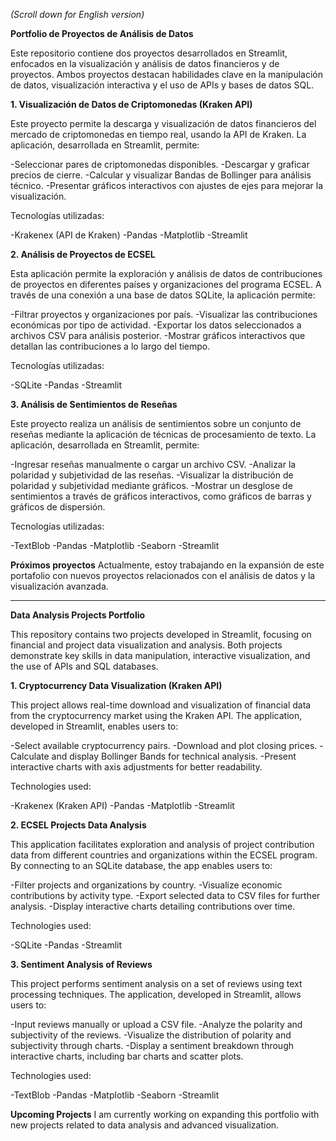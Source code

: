 *(Scroll down for English version)*

**Portfolio de Proyectos de Análisis de Datos**

Este repositorio contiene dos proyectos desarrollados en Streamlit, enfocados en la visualización y análisis de datos financieros y de proyectos. Ambos proyectos destacan habilidades clave en la manipulación de datos, visualización interactiva y el uso de APIs y bases de datos SQL.

**1. Visualización de Datos de Criptomonedas (Kraken API)**

Este proyecto permite la descarga y visualización de datos financieros del mercado de criptomonedas en tiempo real, usando la API de Kraken. 
La aplicación, desarrollada en Streamlit, permite:

-Seleccionar pares de criptomonedas disponibles.
-Descargar y graficar precios de cierre.
-Calcular y visualizar Bandas de Bollinger para análisis técnico.
-Presentar gráficos interactivos con ajustes de ejes para mejorar la visualización.

Tecnologías utilizadas:

-Krakenex (API de Kraken)
-Pandas
-Matplotlib
-Streamlit

**2. Análisis de Proyectos de ECSEL**

Esta aplicación permite la exploración y análisis de datos de contribuciones de proyectos en diferentes países y organizaciones del programa ECSEL. A través de una conexión a una base de datos SQLite, la aplicación permite:

-Filtrar proyectos y organizaciones por país.
-Visualizar las contribuciones económicas por tipo de actividad.
-Exportar los datos seleccionados a archivos CSV para análisis posterior.
-Mostrar gráficos interactivos que detallan las contribuciones a lo largo del tiempo.

Tecnologías utilizadas:

-SQLite
-Pandas
-Streamlit

**3. Análisis de Sentimientos de Reseñas**

Este proyecto realiza un análisis de sentimientos sobre un conjunto de reseñas mediante la aplicación de técnicas de procesamiento de texto. La aplicación, desarrollada en Streamlit, permite:

-Ingresar reseñas manualmente o cargar un archivo CSV.
-Analizar la polaridad y subjetividad de las reseñas.
-Visualizar la distribución de polaridad y subjetividad mediante gráficos.
-Mostrar un desglose de sentimientos a través de gráficos interactivos, como gráficos de barras y gráficos de dispersión.

Tecnologías utilizadas:

-TextBlob
-Pandas
-Matplotlib
-Seaborn
-Streamlit

**Próximos proyectos**
Actualmente, estoy trabajando en la expansión de este portafolio con nuevos proyectos relacionados con el análisis de datos y la visualización avanzada.

---------------------------------------

**Data Analysis Projects Portfolio**

This repository contains two projects developed in Streamlit, focusing on financial and project data visualization and analysis. Both projects demonstrate key skills in data manipulation, interactive visualization, and the use of APIs and SQL databases.

**1. Cryptocurrency Data Visualization (Kraken API)**

This project allows real-time download and visualization of financial data from the cryptocurrency market using the Kraken API. The application, developed in Streamlit, enables users to:

-Select available cryptocurrency pairs.
-Download and plot closing prices.
-Calculate and display Bollinger Bands for technical analysis.
-Present interactive charts with axis adjustments for better readability.

Technologies used:

-Krakenex (Kraken API)
-Pandas
-Matplotlib
-Streamlit

**2. ECSEL Projects Data Analysis**

This application facilitates exploration and analysis of project contribution data from different countries and organizations within the ECSEL program. By connecting to an SQLite database, the app enables users to:

-Filter projects and organizations by country.
-Visualize economic contributions by activity type.
-Export selected data to CSV files for further analysis.
-Display interactive charts detailing contributions over time.

Technologies used:

-SQLite
-Pandas
-Streamlit

**3. Sentiment Analysis of Reviews**

This project performs sentiment analysis on a set of reviews using text processing techniques. The application, developed in Streamlit, allows users to:

-Input reviews manually or upload a CSV file.
-Analyze the polarity and subjectivity of the reviews.
-Visualize the distribution of polarity and subjectivity through charts.
-Display a sentiment breakdown through interactive charts, including bar charts and scatter plots.

Technologies used:

-TextBlob
-Pandas
-Matplotlib
-Seaborn
-Streamlit

**Upcoming Projects**
I am currently working on expanding this portfolio with new projects related to data analysis and advanced visualization.
